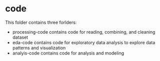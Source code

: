 # code

This folder contains three forlders: 
- processing-code contains code for reading, combining, and cleaning dataset 
- eda-code contains code for exploratory data analysis to explore data patterns and visualization 
- analyis-code contains code for analysis and modeling 

